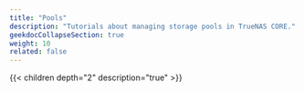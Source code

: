 ```yaml
---
title: "Pools"
description: "Tutorials about managing storage pools in TrueNAS CORE."
geekdocCollapseSection: true
weight: 10
related: false
---
```


{{< children depth="2" description="true" >}}
